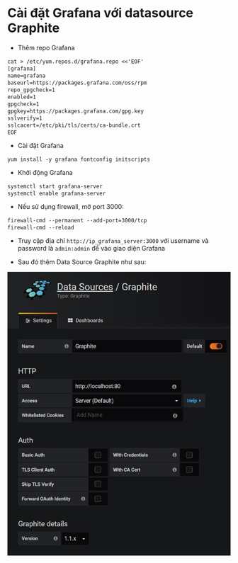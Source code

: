 # Cài đặt Grafana với datasource Graphite

- Thêm repo Grafana

```
cat > /etc/yum.repos.d/grafana.repo <<'EOF'
[grafana]
name=grafana
baseurl=https://packages.grafana.com/oss/rpm
repo_gpgcheck=1
enabled=1
gpgcheck=1
gpgkey=https://packages.grafana.com/gpg.key
sslverify=1
sslcacert=/etc/pki/tls/certs/ca-bundle.crt
EOF
```

- Cài đặt Grafana

```
yum install -y grafana fontconfig initscripts 
```

- Khởi động Grafana

```
systemctl start grafana-server
systemctl enable grafana-server
```

- Nếu sử dụng firewall, mở port 3000:

```
firewall-cmd --permanent --add-port=3000/tcp
firewall-cmd --reload
```

- Truy cập địa chỉ `http://ip_grafana_server:3000` với username và password là `admin:admin` để vào giao diện Grafana

- Sau đó thêm Data Source Graphite như sau:

<img src="img/01.jpg">